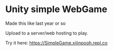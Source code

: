 # Unity simple WebGame
Made this like last year or so

Upload to a server/web hosting to play.

Try it here: https://SimpleGame.xijinpooh.repl.co
